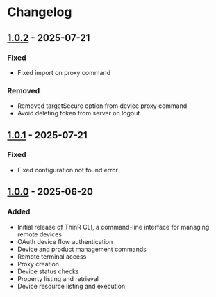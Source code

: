# Changelog

## [1.0.2] - 2025-07-21

### Fixed

- Fixed import on proxy command

### Removed

- Removed targetSecure option from device proxy command
- Avoid deleting token from server on logout

## [1.0.1] - 2025-07-21

### Fixed

- Fixed configuration not found error

## [1.0.0] - 2025-06-20

### Added

- Initial release of ThinR CLI, a command-line interface for managing remote devices
- OAuth device flow authentication
- Device and product management commands
- Remote terminal access
- Proxy creation
- Device status checks
- Property listing and retrieval
- Device resource listing and execution

[1.0.2]: https://github.com/Thin-Remote/thinr-cli/compare/1.0.1...1.0.2
[1.0.1]: https://github.com/Thin-Remote/thinr-cli/compare/1.0.0...1.0.1
[1.0.0]: https://github.com/Thin-Remote/thinr-cli/tag/1.0.0
